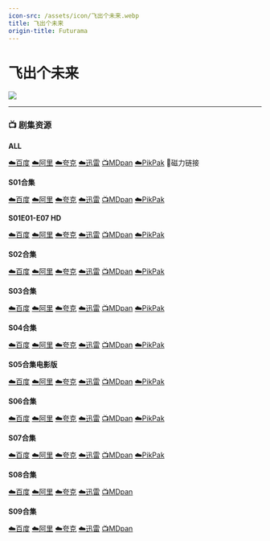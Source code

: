 ```yaml
---
icon-src: /assets/icon/飞出个未来.webp
title: 飞出个未来
origin-title: Futurama
---
```

# 飞出个未来

![](/assets/image/%E9%A3%9E%E5%87%BA%E4%B8%AA%E6%9C%AA%E6%9D%A5.jpg)

* * *

### 📺 剧集资源

**ALL**

[☁️百度](https://pan.baidu.com/s/10jYjaPF7pvZUUEk_pTgJfQ?pwd=hqc6) [☁️阿里](https://www.alipan.com/s/FFFXvdKcgqs) [☁️夸克](https://pan.quark.cn/s/0dbf425c5e5a) [☁️迅雷](https://pan.xunlei.com/s/VODLITNc8Z_gzmOeaoRC2N7IA1?pwd=fkhi#) [📺MDpan](https://pan.mdsub.top/%E9%A3%9E%E5%87%BA%E4%B8%AA%E6%9C%AA%E6%9D%A5) [☁️PikPak](https://mypikpak.com/s/VNmJJMDegPJz7uTCzry7Gndwo1) 🧲磁力链接

**S01合集**

[☁️百度](https://pan.baidu.com/s/1atWZ_JlrRERRrpZ5H3qckg?pwd=4nsp) [☁️阿里](https://www.aliyundrive.com/s/4Uoh8BmSuiF) [☁️夸克](https://pan.quark.cn/s/8ed1ec5247d7) [☁️迅雷](https://pan.xunlei.com/s/VNnhM4AL30F1o25d22UvK3c5A1?pwd=q5e8#) [📺MDpan](https://pan.mdsub.top/%E9%A3%9E%E5%87%BA%E4%B8%AA%E6%9C%AA%E6%9D%A5) [☁️PikPak](https://mypikpak.com/s/VNmJJMDegPJz7uTCzry7Gndwo1)

**S01E01-E07 HD**

[☁️百度](https://pan.baidu.com/s/1naExysaecxabtfgL4P70rA?pwd=5wkv) [☁️阿里](https://www.aliyundrive.com/s/CXNTqnmFSHv) [☁️夸克](https://pan.quark.cn/s/8ed1ec5247d7) [☁️迅雷](https://pan.xunlei.com/s/VNnhM80gmb272iAKujLTKx_vA1?pwd=gur2#) [📺MDpan](https://pan.mdsub.top/%E9%A3%9E%E5%87%BA%E4%B8%AA%E6%9C%AA%E6%9D%A5) [☁️PikPak](https://mypikpak.com/s/VNmJJMDegPJz7uTCzry7Gndwo1)

**S02合集**

[☁️百度](https://pan.baidu.com/s/1atWZ_JlrRERRrpZ5H3qckg?pwd=4nsp) [☁️阿里](https://www.aliyundrive.com/s/itNWHAGuCtE) [☁️夸克](https://pan.quark.cn/s/8ed1ec5247d7) [☁️迅雷](https://pan.xunlei.com/s/VNnhM0FqjbNsCAjwLQFv4hU1A1?pwd=qgz7#) [📺MDpan](https://pan.mdsub.top/%E9%A3%9E%E5%87%BA%E4%B8%AA%E6%9C%AA%E6%9D%A5) [☁️PikPak](https://mypikpak.com/s/VNmJJMDegPJz7uTCzry7Gndwo1)

**S03合集**

[☁️百度](https://pan.baidu.com/s/1atWZ_JlrRERRrpZ5H3qckg?pwd=4nsp) [☁️阿里](https://www.aliyundrive.com/s/v5tpqMHkfzn) [☁️夸克](https://pan.quark.cn/s/8ed1ec5247d7) [☁️迅雷](https://pan.xunlei.com/s/VNnhLy0Kig6iwEqUa6Qdhj62A1?pwd=9auq#) [📺MDpan](https://pan.mdsub.top/%E9%A3%9E%E5%87%BA%E4%B8%AA%E6%9C%AA%E6%9D%A5) [☁️PikPak](https://mypikpak.com/s/VNmJJMDegPJz7uTCzry7Gndwo1)

**S04合集**

[☁️百度](https://pan.baidu.com/s/1atWZ_JlrRERRrpZ5H3qckg?pwd=4nsp) [☁️阿里](https://www.aliyundrive.com/s/Kb5besQ7GjV) [☁️夸克](https://pan.quark.cn/s/8ed1ec5247d7) [☁️迅雷](https://pan.xunlei.com/s/VNnhLttxuY2Z7ce1NeZglytBA1?pwd=vay2#) [📺MDpan](https://pan.mdsub.top/%E9%A3%9E%E5%87%BA%E4%B8%AA%E6%9C%AA%E6%9D%A5) [☁️PikPak](https://mypikpak.com/s/VNmJJMDegPJz7uTCzry7Gndwo1)

**S05合集电影版**

[☁️百度](https://pan.baidu.com/s/1atWZ_JlrRERRrpZ5H3qckg?pwd=4nsp) [☁️阿里](https://www.aliyundrive.com/s/eVHQJGL6xzE) [☁️夸克](https://pan.quark.cn/s/8ed1ec5247d7) [☁️迅雷](https://pan.xunlei.com/s/VNnhLqgrcC5GDDjZ8yPqp0vWA1?pwd=fsn5#) [📺MDpan](https://pan.mdsub.top/%E9%A3%9E%E5%87%BA%E4%B8%AA%E6%9C%AA%E6%9D%A5) [☁️PikPak](https://mypikpak.com/s/VNmJJMDegPJz7uTCzry7Gndwo1)

**S06合集**

[☁️百度](https://pan.baidu.com/s/1atWZ_JlrRERRrpZ5H3qckg?pwd=4nsp) [☁️阿里](https://www.aliyundrive.com/s/6ztV7xn2283) [☁️夸克](https://pan.quark.cn/s/8ed1ec5247d7) [☁️迅雷](https://pan.xunlei.com/s/VNnhLn3Js8RQUxKQthemxmqcA1?pwd=wcbs#) [📺MDpan](https://pan.mdsub.top/%E9%A3%9E%E5%87%BA%E4%B8%AA%E6%9C%AA%E6%9D%A5) [☁️PikPak](https://mypikpak.com/s/VNmJJMDegPJz7uTCzry7Gndwo1)

**S07合集**

[☁️百度](https://pan.baidu.com/s/1atWZ_JlrRERRrpZ5H3qckg?pwd=4nsp) [☁️阿里](https://www.aliyundrive.com/s/yBHMxKkN55G) [☁️夸克](https://pan.quark.cn/s/8ed1ec5247d7) [☁️迅雷](https://pan.xunlei.com/s/VNnhLircW4p1gOsN30HXcx4KA1?pwd=zw2b#) [📺MDpan](https://pan.mdsub.top/%E9%A3%9E%E5%87%BA%E4%B8%AA%E6%9C%AA%E6%9D%A5) [☁️PikPak](https://mypikpak.com/s/VNmJJMDegPJz7uTCzry7Gndwo1)

**S08合集**

[☁️百度](https://pan.baidu.com/s/10jYjaPF7pvZUUEk_pTgJfQ?pwd=hqc6) [☁️阿里](https://www.alipan.com/s/FFFXvdKcgqs) [☁️夸克](https://pan.quark.cn/s/0dbf425c5e5a) [☁️迅雷](https://pan.xunlei.com/s/VODLITNc8Z_gzmOeaoRC2N7IA1?pwd=fkhi#) [📺MDpan](https://pan.mdsub.top/%E9%A3%9E%E5%87%BA%E4%B8%AA%E6%9C%AA%E6%9D%A5)

**S09合集**

[☁️百度](https://pan.baidu.com/s/10jYjaPF7pvZUUEk_pTgJfQ?pwd=hqc6) [☁️阿里](https://www.alipan.com/s/FFFXvdKcgqs) [☁️夸克](https://pan.quark.cn/s/0dbf425c5e5a) [☁️迅雷](https://pan.xunlei.com/s/VODLITNc8Z_gzmOeaoRC2N7IA1?pwd=fkhi#) [📺MDpan](https://pan.mdsub.top/%E9%A3%9E%E5%87%BA%E4%B8%AA%E6%9C%AA%E6%9D%A5)